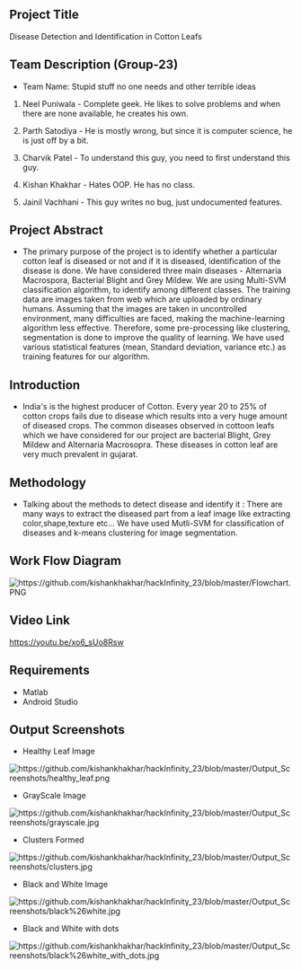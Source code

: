 
## Project Title
Disease Detection and Identification in Cotton Leafs 

## Team Description (Group-23)
- Team Name: Stupid stuff no one needs and other terrible ideas

1) Neel Puniwala - Complete geek. He likes to solve problems and when there are none available, he creates his own.

2) Parth Satodiya - He is mostly wrong, but since it is computer science, he is just off by a bit.

3) Charvik Patel - To understand this guy, you need to first understand this guy.

4) Kishan Khakhar - Hates OOP. He has no class.

5) Jainil Vachhani - This guy writes no bug, just undocumented features.


## Project Abstract
- The primary purpose of the project is to identify whether a particular cotton leaf is diseased or not and if it is
diseased, identification of the disease is done. We have considered three main diseases - Alternaria Macrospora, Bacterial Blight and Grey Mildew. We are using Multi-SVM classification algorithm, to identify among different classes. The training data
are images taken from web which are uploaded by ordinary humans. Assuming that the images are taken in uncontrolled environment, many difficulties are faced, making the machine-learning algorithm less effective. Therefore, some pre-processing like clustering, segmentation is done to improve the quality of learning. We have used various statistical features (mean,
Standard deviation, variance etc.) as training features for our algorithm.

## Introduction
- India's is the highest producer of Cotton. Every year 20 to 25% of cotton crops fails due to disease which results into a
very huge amount of diseased crops. The common diseases observed in cottoon leafs which we have considered for our project are bacterial Blight, Grey Mildew and Alternaria Macrosopra. These diseases in cotton leaf are very much prevalent in gujarat.
  
## Methodology
- Talking about the methods to detect disease and identify it :
 There are many ways to extract the diseased part from a leaf image like extracting color,shape,texture etc...
 We have used Mutli-SVM for classification of diseases and k-means clustering for image segmentation.

## Work Flow Diagram
<img src="https://github.com/kishankhakhar/hackInfinity_23/blob/master/Flowchart.PNG" alt="https://github.com/kishankhakhar/hackInfinity_23/blob/master/Flowchart.PNG">

## Video Link
https://youtu.be/xo6_sUo8Rsw


## Requirements
- Matlab 
- Android Studio

## Output Screenshots
- Healthy Leaf Image
<img src="https://github.com/kishankhakhar/hackInfinity_23/blob/master/Output_Screenshots/healthy_leaf.png" alt="https://github.com/kishankhakhar/hackInfinity_23/blob/master/Output_Screenshots/healthy_leaf.png">

- GrayScale Image
<img src="https://github.com/kishankhakhar/hackInfinity_23/blob/master/Output_Screenshots/grayscale.jpg" alt="https://github.com/kishankhakhar/hackInfinity_23/blob/master/Output_Screenshots/grayscale.jpg">

- Clusters Formed
<img src="https://github.com/kishankhakhar/hackInfinity_23/blob/master/Output_Screenshots/clusters.jpg" alt="https://github.com/kishankhakhar/hackInfinity_23/blob/master/Output_Screenshots/clusters.jpg">

- Black and White Image
<img src="https://github.com/kishankhakhar/hackInfinity_23/blob/master/Output_Screenshots/black%26white.jpg" alt="https://github.com/kishankhakhar/hackInfinity_23/blob/master/Output_Screenshots/black%26white.jpg">

- Black and White with dots
<img src="https://github.com/kishankhakhar/hackInfinity_23/blob/master/Output_Screenshots/black%26white_with_dots.jpg" alt="https://github.com/kishankhakhar/hackInfinity_23/blob/master/Output_Screenshots/black%26white_with_dots.jpg">
